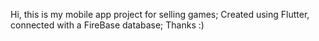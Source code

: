 Hi, this is my mobile app project for selling games; Created using Flutter,
connected with a FireBase database;
Thanks :)
